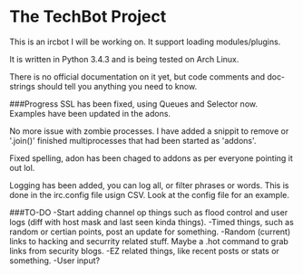 # The TechBot Project

This is an ircbot I will be working on. It support loading modules/plugins. 

It is written in Python 3.4.3 and is being tested on Arch Linux.

There is no official documentation on it yet, but code comments and doc-strings should tell you anything
you need to know.


###Progress
SSL has been fixed, using Queues and Selector now. Examples have been updated in the adons.

No more issue with zombie processes. I have added a snippit to remove or '.join()' finished
multiprocesses that had been started as 'addons'.

Fixed spelling, adon has been chaged to addons as per everyone pointing it out lol.

Logging has been added, you can log all, or filter phrases or words. This is done in the irc.config file
usign CSV. Look at the config file for an example.

###TO-DO
-Start adding channel op things such as flood control and user logs (diff with host mask and last seen kinda things).
-Timed things, such as random or certian points, post an update for something.
-Random (current) links to hacking and securrity related stuff. Maybe a .hot command to grab links from security blogs.
-EZ related things, like recent posts or stats or something.
-User input?

